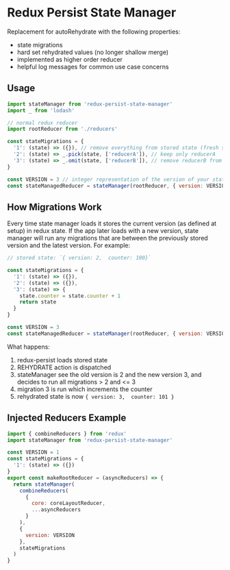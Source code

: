 # Redux Persist State Manager
Replacement for autoRehydrate with the following properties:
- state migrations
- hard set rehydrated values (no longer shallow merge)
- implemented as higher order reducer
- helpful log messages for common use case concerns

## Usage
```js
import stateManager from 'redux-persist-state-manager'
import _ from 'lodash'

// normal redux reducer
import rootReducer from './reducers'

const stateMigrations = {
  '1': (state) => ({}), // remove everything from stored state (fresh start)
  '2': (state) => _.pick(state, ['reducerA']), // keep only reducerA
  '3': (state) => _.omit(state, ['reducerB']), // remove reducerB from state
}

const VERSION = 3 // integer representation of the version of your state
const stateManagedReducer = stateManager(rootReducer, { version: VERSION }, stateMigrations)
```

## How Migrations Work
Every time state manager loads it stores the current version (as defined at setup) in redux state. If the app later loads with a new version, state manager will run any migrations that are between the previously stored version and the latest version. For example:
```js
// stored state: `{ version: 2,  counter: 100}`

const stateMigrations = {
  '1': (state) => ({}),
  '2': (state) => ({}),
  '3': (state) => { 
    state.counter = state.counter + 1
    return state
  }
}

const VERSION = 3
const stateManagedReducer = stateManager(rootReducer, { version: VERSION }, stateMigrations)
```
What happens:  
1. redux-persist loads stored state  
2. REHYDRATE action is dispatched  
3. stateManager see the old version is 2 and the new version 3, and decides to run all migrations > 2 and <= 3  
4. migration 3 is run which increments the counter  
5. rehydrated state is now `{ version: 3,  counter: 101 }`  

## Injected Reducers Example
```js
import { combineReducers } from 'redux'
import stateManager from 'redux-persist-state-manager'

const VERSION = 1
const stateMigrations = {
  '1': (state) => ({})
}
export const makeRootReducer = (asyncReducers) => {
  return stateManager(
    combineReducers(
      {
        core: coreLayoutReducer,
        ...asyncReducers
      }
    ),
    {
      version: VERSION
    },
    stateMigrations
  )
}
```
